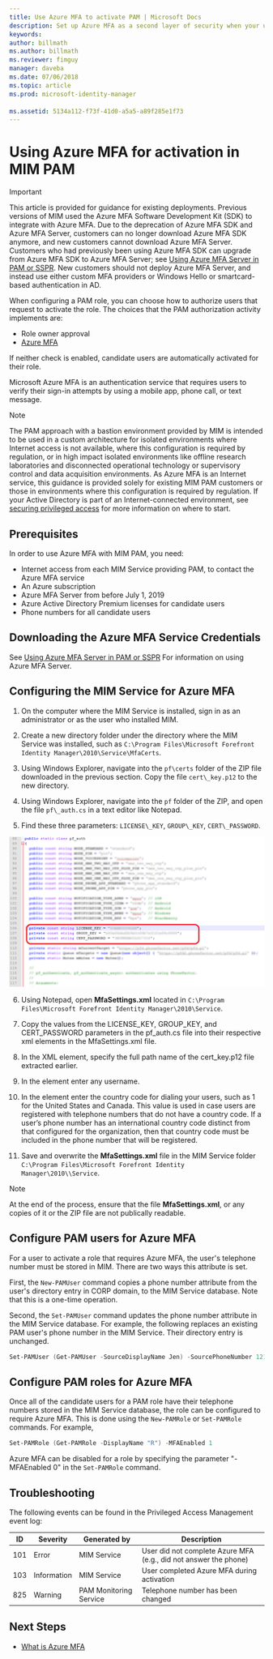```yaml
---
title: Use Azure MFA to activate PAM | Microsoft Docs
description: Set up Azure MFA as a second layer of security when your users activate roles in Privileged Access Management.
keywords:
author: billmath
ms.author: billmath
ms.reviewer: fimguy
manager: daveba
ms.date: 07/06/2018
ms.topic: article
ms.prod: microsoft-identity-manager

ms.assetid: 5134a112-f73f-41d0-a5a5-a89f285e1f73
---
```


# Using Azure MFA for activation in MIM PAM

> [!IMPORTANT]
> This article is provided for guidance for existing deployments.  Previous versions of MIM used the Azure MFA Software Development Kit (SDK) to integrate with Azure MFA.  Due to the deprecation of Azure MFA SDK and Azure MFA Server, customers can no longer download Azure MFA SDK anymore, and new customers cannot download Azure MFA Server. Customers who had previously been using Azure MFA SDK can upgrade from Azure MFA SDK to Azure MFA Server; see [Using Azure MFA Server in PAM or SSPR](../working-with-mfaserver-for-mim.md).  New customers should not deploy Azure MFA Server, and instead use either custom MFA providers or Windows Hello or smartcard-based authentication in AD.




When configuring a PAM role, you can choose how to authorize users that request to activate the role. The choices that the PAM authorization activity implements are:

- Role owner approval
- [Azure MFA](https://docs.microsoft.com/azure/multi-factor-authentication/multi-factor-authentication)

If neither check is enabled, candidate users are automatically activated for their role.

Microsoft Azure MFA is an authentication service that requires users to verify their sign-in attempts by using a mobile app, phone call, or text message.

> [!NOTE]
> The PAM approach with a bastion environment provided by MIM is intended to be used in a custom architecture for isolated environments where Internet access is not available, where this configuration is required by regulation, or in high impact isolated environments like offline research laboratories and disconnected operational technology or supervisory control and data acquisition environments.  As Azure MFA is an Internet service, this guidance is provided solely for existing MIM PAM customers or those in environments where this configuration is required by regulation. If your Active Directory is part of an Internet-connected environment, see [securing privileged access](/security/compass/overview) for more information on where to start.

## Prerequisites

In order to use Azure MFA with MIM PAM, you need:

- Internet access from each MIM Service providing PAM, to contact the Azure MFA service
- An Azure subscription
- Azure MFA Server from before July 1, 2019
- Azure Active Directory Premium licenses for candidate users
- Phone numbers for all candidate users

## Downloading the Azure MFA Service Credentials

See [Using Azure MFA Server in PAM or SSPR](../working-with-mfaserver-for-mim.md) For information on using Azure MFA Server.


## Configuring the MIM Service for Azure MFA

1.  On the computer where the MIM Service is installed, sign in as an administrator or as the user who installed MIM.

2.  Create a new directory folder under the directory where the MIM Service was installed, such as ```C:\Program Files\Microsoft Forefront Identity Manager\2010\Service\MfaCerts```.

3.  Using Windows Explorer, navigate into the ```pf\certs``` folder of the ZIP file downloaded in the previous section. Copy the file ```cert\_key.p12``` to the new directory.

4.  Using Windows Explorer, navigate into the ```pf``` folder of the ZIP, and open the file ```pf\_auth.cs``` in a text editor like Notepad.

5. Find these three parameters: ```LICENSE\_KEY```, ```GROUP\_KEY```, ```CERT\_PASSWORD```.

![Copy values from pf\_auth.cs file - screenshot](media/PAM-Azure-MFA-Activation-Image-2.png)

6. Using Notepad, open **MfaSettings.xml** located in ```C:\Program Files\Microsoft Forefront Identity Manager\2010\Service```.

7. Copy the values from the LICENSE\_KEY, GROUP\_KEY, and CERT\_PASSWORD parameters in the pf\_auth.cs file into their respective xml elements in the MfaSettings.xml file.

8. In the **<CertFilePath>** XML element, specify the full path name of the cert\_key.p12 file extracted earlier.

9. In the **<username>** element enter any username.

10. In the **<DefaultCountryCode>** element enter the country code for dialing your users, such as 1 for the United States and Canada. This value is used in case users are registered with telephone numbers that do not have a country code. If a user’s phone number has an international country code distinct from that configured for the organization, then that country code must be included in the phone number that will be registered.

11. Save and overwrite the **MfaSettings.xml** file in the MIM Service folder ```C:\Program Files\Microsoft Forefront Identity Manager\2010\\Service```.

> [!NOTE]
> At the end of the process, ensure that the file **MfaSettings.xml**, or any copies of it or the ZIP file are not publically readable.

## Configure PAM users for Azure MFA

For a user to activate a role that requires Azure MFA, the user's telephone number must be stored in MIM. There are two ways this attribute is set.

First, the `New-PAMUser` command copies a phone number attribute from the user's directory entry in CORP domain, to the MIM Service database. Note that this is a one-time operation.

Second, the `Set-PAMUser` command updates the phone number attribute in the MIM Service database. For example, the following replaces an existing PAM user's phone number in the MIM Service. Their directory entry is unchanged.

```PowerShell
Set-PAMUser (Get-PAMUser -SourceDisplayName Jen) -SourcePhoneNumber 12135551212
```

## Configure PAM roles for Azure MFA

Once all of the candidate users for a PAM role have their telephone numbers stored in the MIM Service database, the role can be configured to require Azure MFA. This is done using the `New-PAMRole` or `Set-PAMRole` commands. For example,

```PowerShell
Set-PAMRole (Get-PAMRole -DisplayName "R") -MFAEnabled 1
```

Azure MFA can be disabled for a role by specifying the parameter "-MFAEnabled 0" in the `Set-PAMRole` command.

## Troubleshooting

The following events can be found in the Privileged Access Management event log:

| ID  | Severity | Generated by | Description |
|-----|----------|--------------|-------------|
| 101 | Error       | MIM Service            | User did not complete Azure MFA (e.g., did not answer the phone) |
| 103 | Information | MIM Service            | User completed Azure MFA during activation                       |
| 825 | Warning     | PAM Monitoring Service | Telephone number has been changed                                |

## Next Steps

- [What is Azure MFA](https://docs.microsoft.com/azure/multi-factor-authentication/multi-factor-authentication)

